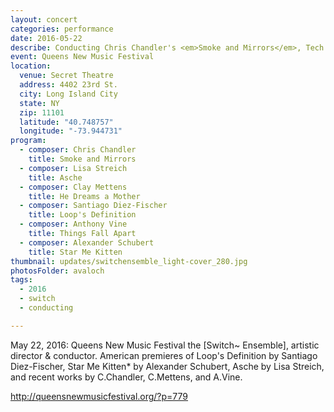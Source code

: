 ```yaml
---
layout: concert
categories: performance
date: 2016-05-22
describe: Conducting Chris Chandler's <em>Smoke and Mirrors</em>, Tech for Diez-Fischer's <em>Loop's Definition</em> and Alexander Schubert's <em>Star Me Kitten</em>, [Switch~ Ensemble].
event: Queens New Music Festival
location:
  venue: Secret Theatre
  address: 4402 23rd St.
  city: Long Island City
  state: NY
  zip: 11101
  latitude: "40.748757"
  longitude: "-73.944731"
program:
  - composer: Chris Chandler
    title: Smoke and Mirrors
  - composer: Lisa Streich
    title: Asche
  - composer: Clay Mettens
    title: He Dreams a Mother
  - composer: Santiago Diez-Fischer
    title: Loop's Definition
  - composer: Anthony Vine
    title: Things Fall Apart
  - composer: Alexander Schubert
    title: Star Me Kitten
thumbnail: updates/switchensemble_light-cover_280.jpg
photosFolder: avaloch
tags:
  - 2016
  - switch
  - conducting

---
```


May 22, 2016: Queens New Music Festival the [Switch~ Ensemble], artistic director & conductor. American premieres of Loop's Definition by Santiago Diez-Fischer, Star Me Kitten* by Alexander Schubert, Asche by Lisa Streich, and recent works by C.Chandler, C.Mettens, and A.Vine.

http://queensnewmusicfestival.org/?p=779
